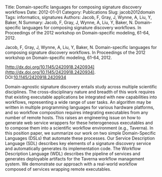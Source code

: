 Title: Domain-specific languages for composing signature discovery workflows
Date: 2012-01-01
Category: Publications
Slug: jacob2012domain
Tags: informatics, signatures
Authors: Jacob, F, Gray, J, Wynne, A, Liu, Y, Baker, N
Summary: Jacob, F, Gray, J, Wynne, A, Liu, Y, Baker, N. Domain-specific languages for composing signature discovery workflows. In Proceedings of the 2012 workshop on Domain-specific modeling, 61-64, 2012.

Jacob, F, Gray, J, Wynne, A, Liu, Y, Baker, N. Domain-specific languages for composing signature discovery workflows. In Proceedings of the 2012 workshop on Domain-specific modeling, 61-64, 2012.

[http://dx.doi.org/10.1145/2420918.2420934](http://dx.doi.org/10.1145/2420918.2420934). DOI:[10.1145/2420918.2420934](http://dx.doi.org/10.1145/2420918.2420934)

Domain-agnostic signature discovery entails study across multiple scientific disciplines. The cross-disciplinary nature and breadth of this work requires that existing executable applications be integrated with new capabilities into workflows, representing a wide range of user tasks. An algorithm may be written in multiple programming languages for various hardware platforms, and so workflow composition requires integrating executables from any number of remote hosts. This raises an engineering issue on how to generate web service wrappers for these heterogeneous executables and to compose them into a scientific workflow environment (e.g., Taverna). In this position paper, we summarize our work on two simple Domain-Specific Languages (DSLs) that automate these processes. Our Service Description Language (SDL) describes key elements of a signature discovery service and automatically generates its implementation code. The Workflow Description Language (WDL) describes the pipeline of services and generates deployable artifacts for the Taverna workflow management system. We demonstrate our approach with a real-world workflow composed of services wrapping remote executables.
